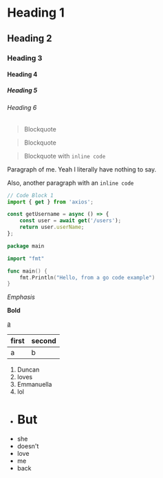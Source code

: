 # Heading 1

## Heading 2

### Heading 3

#### Heading 4

##### Heading 5

###### Heading 6

> Blockquote

> Blockquote

> Blockquote with `inline code`

Paragraph of me. Yeah I literally have nothing to say.

Also, another paragraph with an `inline code`

```js
// Code Block 1
import { get } from 'axios';

const getUsername = async () => {
    const user = await get('/users');
    return user.userName;
};
```

```go
package main

import "fmt"

func main() {
    fmt.Println("Hello, from a go code example")
}
```

_Emphasis_

**Bold**

[a](a)

| first | second |
| ----- | ------ |
| a     | b      |

1. Duncan
1. loves
1. Emmanuella
1. lol

-   # But
-   she
-   doesn't
-   love
-   me
-   back
